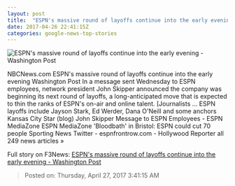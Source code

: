 ```yaml
---
layout: post
title:  "ESPN's massive round of layoffs continue into the early evening - Washington Post"
date: 2017-04-26 22:41:15Z
categories: google-news-top-stories
---
```


![ESPN's massive round of layoffs continue into the early evening - Washington Post](https://images.washingtonpost.com/?url=http://img.washingtonpost.com/blogs/early-lead/files/2017/04/espnlogo2.jpg&w=1484&op=resize&opt=1&filter=antialias)

NBCNews.com ESPN's massive round of layoffs continue into the early evening Washington Post In a message sent Wednesday to ESPN employees, network president John Skipper announced the company was beginning its next round of layoffs, a long-anticipated move that is expected to thin the ranks of ESPN's on-air and online talent. [Journalists ... ESPN layoffs include Jayson Stark, Ed Werder, Dana O'Neill and some anchors Kansas City Star (blog) John Skipper Message to ESPN Employees - ESPN MediaZone ESPN MediaZone 'Bloodbath' in Bristol: ESPN could cut 70 people Sporting News Twitter - espnfrontrow.com - Hollywood Reporter all 249 news articles »


Full story on F3News: [ESPN's massive round of layoffs continue into the early evening - Washington Post](http://www.f3nws.com/n/cyWPfD)

> Posted on: Thursday, April 27, 2017 3:41:15 AM
